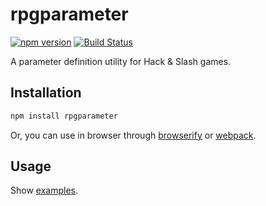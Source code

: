 # rpgparameter

[![npm version](https://badge.fury.io/js/rpgparameter.svg)](http://badge.fury.io/js/rpgparameter)
[![Build Status](https://travis-ci.org/kjirou/rpgparameter.svg?branch=master)](https://travis-ci.org/kjirou/rpgparameter)

A parameter definition utility for Hack & Slash games.


## Installation
```bash
npm install rpgparameter
```

Or, you can use in browser through [browserify](https://github.com/substack/node-browserify) or [webpack](https://github.com/webpack).


## Usage
Show [examples](examples).
